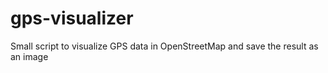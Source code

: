 # gps-visualizer
Small script to visualize GPS data in OpenStreetMap and save the result as an image
